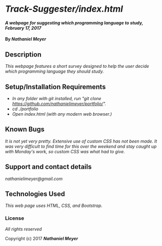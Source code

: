 # _Track-Suggester/index.html_

#### _A webpage for suggesting which programming language to study, February 17, 2017_

#### By _**Nathaniel Meyer**_

## Description

_This webpage features a short survey designed to help the user decide which programming language they should study._

## Setup/Installation Requirements

* _In any folder with git installed, run "git clone https://github.com/nathanielimeyer/portfolio/"._
* _cd ./portfolio_
* _Open index.html (with any modern web browser.)_

## Known Bugs

_It is not yet very pretty. Extensive use of custom CSS has not been made. It was very difficult to find time for this over the weekend and stay caught up with Monday's work, so custom CSS was what had to give._

## Support and contact details

_nathanielimeyer@gmail.com_

## Technologies Used

_This web page uses HTML, CSS, and Bootstrap._

### License

*All rights reserved*

Copyright (c) 2017 **_Nathaniel Meyer_**
